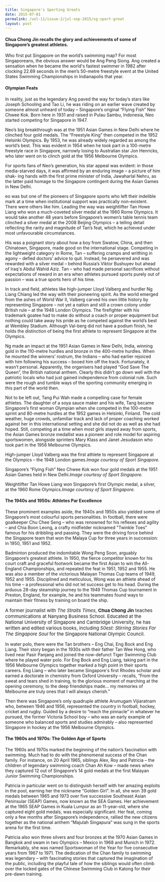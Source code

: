 ```yaml
---
title: Singapore's Sporting Greats
date: 2015-07-01
permalink: /vol-11/issue-2/jul-sep-2015/sg-sport-great
layout: post
---
```

#### **Chua Chong Jin** recalls the glory and achievements of some of Singapore’s greatest athletes.

Who first put Singapore on the world’s swimming map? For most Singaporeans, the obvious answer would be Ang Peng Siong. Ang created a sensation when he became the world's fastest swimmer in 1982 after clocking 22.69 seconds in the men’s 50-metre freestyle event at the United States Swimming Championships in Indianapolis that year.

#### **Olympian Feats**

In reality, just as the legendary Ang paved the way for today’s stars like Joseph Schooling  and Tao Li, he was riding on an earlier wave  created by someone almost unheard of today – Singapore’s original “Flying Fish” Neo  Chwee Kok. Born here in 1931 and raised in Pulau Sambu, Indonesia, Neo started competing for Singapore in 1947.

Neo’s  big  breakthrough  was  at  the 1951 Asian Games in New Delhi where he clinched four gold medals. The “Freestyle King” then competed in the 1952 Helsinki Olympics. By 1953, he was already widely regarded as among the world’s best. This was evident in 1954 when he took part in a 100-metre freestyle race in Singapore, narrowly losing to Australian star Jon Henricks, who later went on to clinch gold at the 1956 Melbourne Olympics.

For sports fans of Neo’s generation, his  star  appeal  was  evident:  in  those media-starved days, it was affirmed by an enduring image – a picture of him shak- ing hands with the first prime minister of India, Jawaharlal Nehru, as the latter paid homage to the Singapore contingent during the Asian Games in New Delhi.

eo was but one of the pioneers of Singapore sports who left their indelible mark at a time when institutional  support  was practically non-existent. There were others like him. Leading the way was weightlifter Tan Howe Liang who won a much-coveted silver medal at the 1960 Rome Olympics. It would take another 48 years before Singapore’s women’s table tennis team clinched a silver medal at the 2008 Beijing Olympics – a telling detail reflecting the rarity and magnitude of Tan’s feat, which he achieved under most unfavourable circumstances.

His was a poignant story about how a boy from Swatow, China, and then Chinatown, Singapore, made good on the international stage. Competing in the lightweight category in Rome, Tan – suffering cramps and writhing in agony – defied doctors’ advice to quit. Instead, he persevered and was rewarded with a silver medal – behind Russia’s Viktor Bushuyev but ahead of Iraq's Abdul Wahid Aziz. Tan – who had made personal sacrifices without  expectations  of reward in an era when athletes pursued sports purely out of passion – was a true sports hero of his time.

In track and field, athletes like high-jumper Lloyd Valberg and hurdler Ng Liang Chiang led the way with their pioneering spirit. As the world emerged from the ashes of World War II, Valberg carved his own little history by representing Singapore – not yet a nation and still a crown colony under British rule – at the 1948 London Olympics. The firefighter with his trademark goatee had to make do without a coach or proper equipment but nothing could take away his pride as he competed against the world’s best at Wembley Stadium. Although Val-berg did not have a podium finish, he holds the distinction of being the first athlete to represent Singapore at the Olympics.

Ng made an impact at the 1951 Asian Games in New Delhi, India, winning gold in the 110-metre hurdles and bronze in the 400-metre hurdles. When he mounted the winners’ rostrum, the Indians – who had earlier rejoiced with him following his success – booed him off the track. Fortunately, it wasn’t personal. Apparently, the organisers had played “God Save The Queen”, the British national anthem. Clearly this didn’t go down well with the patriotic locals who had just gained independence from colonial rule. Such were the rough and tumble ways of the sporting community emerging in this part of the world then.

Not to be left out, Tang Pui Wah made a compelling case for female athletes. The daughter  of  a  soya  sauce  maker  and  his wife, Tang became Singapore’s first woman Olympian when she competed in the 100-metre sprint and 80-metre hurdles at the 1952 games in Helsinki, Finland. The cold weather, huge crowds, unfamiliar track and lack of proper coaching worked against her in this international setting and she did not do as well as she had hoped. Still, competing at a time when most girls stayed away from sports, the Asian Games bronze medallist was a pioneer and role model for aspiring sportswomen,  alongside  sprinters  Mary Klass and Janet Jesudason who took part in the 1956 Melbourne Olympics.

High-jumper Lloyd Valberg was the first athlete to represent Singapore at the Olympics – the 1948 London games.<i>Image courtesy of Sport Singapore.</i>

Singapore’s “Flying Fish” Neo Chwee Kok won four gold medals at the 1951 Asian Games held in New Delhi.<i>Image courtesy of Sport Singapore.</i>

Weightlifter Tan Howe Liang won Singapore’s first Olympic medal, a silver, at the 1960 Rome Olympics.<i>Image courtesy of Sport Singapore.</i>

#### **The 1940s and 1950s: Athletes Par Excellence**

These prominent examples aside, the 1940s and 1950s also yielded some of Singapore’s most  colourful  sports  personalities. In football, there were goalkeeper Chu Chee Seng – who was renowned for his reflexes and agility – and Chia Boon Leong, a crafty midfielder nicknamed "Twinkle Toes" famous for his dribbling and passing. They were the driving force behind the Singapore team that won the Malaya Cup for three years in succession: in 1950, 1951 and 1952.

Badminton produced the indomitable Wong Peng Soon, arguably Singapore’s greatest athlete. In 1950, the fierce competitor known for his court craft and graceful footwork became the first Asian to win the All-England Championships, and repeated the feat in 1951, 1952 and 1955. He was also a member of the victorious Malayan Thomas Cup teams of 1949, 1952 and 1955. Disciplined and meticulous, Wong was an athlete ahead of his time – a professional who did not let success get to his head. During the arduous 28-day steamship journey to the 1949 Thomas Cup tournament in Preston, England, for example, he and his teammates found ways to maintain their fitness by training on board the ship.


<p style="font-size:15px;">A former journalist with <i>The Straits Times</i>, <b>Chua Chong Jin</b> teaches communications at Nanyang Business School. Educated at the National University of Singapore and Cambridge University, he has written and edited various books, including <i>50est: Stirring Stories For The Singapore Soul</i> for the Singapore National Olympic Council.</p>

In water polo, there were the Tan brothers – Eng  Chai, Eng Bock and Eng Liang. Their story began in the 1930s with their father Tan Wee Hong, who lived near Pasir Panjang and joined the now-defunct Tiger Swimming Club where he played water polo. For Eng Bock and Eng Liang, taking part in the 1956 Melbourne Olympics together marked a high point in their sports careers. Eng Liang – who later became Singapore's first Rhodes scholar and earned a doctorate in chemistry from Oxford University – recalls, “From the sweat and tears shed in training, to the glorious moment of marching at the opening ceremony, to the deep friendships made... my memories of Melbourne are truly ones that I will always cherish.”

Then  there  was  Singapore’s  only quadruple athlete Arumugam Vijiaratnam who, between 1946 and 1956, represented the country in football, hockey, cricket and rugby. Guided by a desire to “reach the pinnacle”  in whatever he pursued, the former Victoria School boy – who was an early example of someone who balanced sports and studies admirably – also represented Singapore in hockey at the 1956 Melbourne Olympics.

#### **The 1960s and 1970s: The Golden Age of Sports**

The 1960s and 1970s marked the beginning of the nation’s fascination with swimming. Much had to do with the phenomenal success of the Chan family. For instance, on 20 April 1965, siblings Alex, Roy and Patricia – the children of legendary swimming coach Chan Ah Kow – made news when they captured 12 out of Singapore’s 14 gold medals at the first Malayan Junior Swimming Championships.

Patricia in particular went on to distinguish herself with her amazing exploits in the pool, earning her the nickname “Golden Girl”. In all, she won 39 gold medals between 1965 and 1973 over five successive Southeast Asian Peninsular (SEAP) Games, now known as the SEA Games. Her achievement at the 1965 SEAP Games in Kuala Lumpur as an 11-year-old, where she captured eight gold medals, was especially significant. Her feat, coming only a few months after Singapore’s independence,  rallied  the  new  citizens together as the national anthem “Majulah Singapura” was sung in the sports arena for the first time.

Patricia also won three silvers and four bronzes at the 1970 Asian Games in Bangkok and swam in two Olympics – Mexico in 1968 and Munich in 1972. Remarkably, she was named  Sportswoman  of  the  Year  for  five consecutive years from 1967 to 1971. The dedication of the Chan family to swimming was  legendary  –  with  fascinating  stories that captured the imagination of the public, including the playful tale of how the siblings would often climb over the locked gates of the Chinese Swimming Club in Katong for their pre-dawn training.